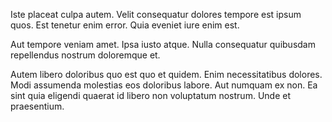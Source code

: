Iste placeat culpa autem. Velit consequatur dolores tempore est ipsum quos. Est tenetur enim error. Quia eveniet iure enim est.
 Aut tempore veniam amet. Ipsa iusto atque. Nulla consequatur quibusdam repellendus nostrum doloremque et.
 Autem libero doloribus quo est quo et quidem. Enim necessitatibus dolores. Modi assumenda molestias eos doloribus labore. Aut numquam ex non. Ea sint quia eligendi quaerat id libero non voluptatum nostrum. Unde et praesentium.